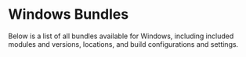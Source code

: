 # Windows Bundles

Below is a list of all bundles available for Windows, including included modules and versions, locations, and build configurations and settings.



